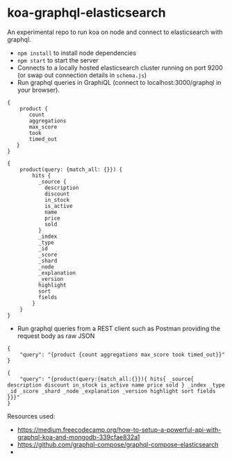 # koa-graphql-elasticsearch

An experimental repo to run koa on node and connect to elasticsearch with graphql.

- `npm install` to install node dependencies
- `npm start` to start the server
- Connects to a locally hosted elasticsearch cluster running on port 9200 (or swap out connection details in `schema.js`)
- Run graphql queries in GraphiQL (connect to localhost:3000/graphql in your browser).
 ```
 {
     product {
        count
        aggregations
        max_score
        took
        timed_out
    }
}
```
```
{
    product(query: {match_all: {}}) {
        hits {
          _source {
            description
            discount
            in_stock
            is_active
            name
            price
            sold
          }
          _index
          _type
          _id
          _score
          _shard
          _node
          _explanation
          _version
          highlight
          sort
          fields
        }
    }
}
```

- Run graphql queries from a REST client such as Postman providing the request body as raw JSON
```
{
	"query": "{product {count aggregations max_score took timed_out}}"
}
```
```
{
	"query": "{product(query:{match_all:{}}){ hits{ _source{ description discount in_stock is_active name price sold } _index _type _id _score _shard _node _explanation _version highlight sort fields }}}"
}
```

Resources used:
- https://medium.freecodecamp.org/how-to-setup-a-powerful-api-with-graphql-koa-and-mongodb-339cfae832a1
- https://github.com/graphql-compose/graphql-compose-elasticsearch
-

